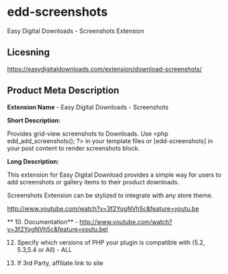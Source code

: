 # edd-screenshots
Easy Digital Downloads - Screenshots Extension

## Licesning 

https://easydigitaldownloads.com/extension/download-screenshots/

## Product Meta Description

**Extension Name** - Easy Digital Downloads - Screenshots

**Short Description:** 

Provides grid-view screenshots to Downloads. Use <php edd_add_screenshots(); ?> in your template files or [edd-screenshots] in your post content to render screenshots block.

**Long Description:** 

This extension for Easy Digital Download provides a simple way for users to add screenshots or gallery items to their product downloads.

Screenshots Extension can be stylized to integrate with any store theme.

http://www.youtube.com/watch?v=3f2YogNVh5c&feature=youtu.be

** 10. Documentation**  - http://www.youtube.com/watch?v=3f2YogNVh5c&feature=youtu.bel

 12. Specify which versions of PHP your plugin is compatible with (5.2, 5.3,5.4 or All) -  ALL

 13. If 3rd Party, affiliate link to site 
